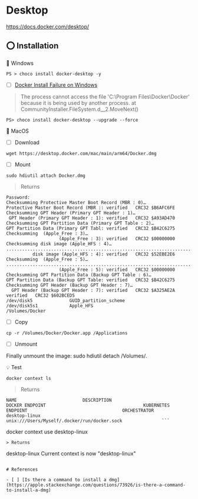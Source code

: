 # Desktop


https://docs.docker.com/desktop/

## :o: Installation

:pushpin: Windows

```
PS > choco install docker-desktop -y
```

- [ ] [Docker Install Failure on Windows](https://github.com/docker/for-win/issues/9758)


> The process cannot access the file 'C:\Program Files\Docker\Docker' because it is being used by another process.
>   at CommunityInstaller.FileSystem.<Delete>d__2.MoveNext()
  
```
PS> choco install docker-desktop --upgrade --force 
```

:pushpin: MacOS

- [ ] Download
  
```
wget https://desktop.docker.com/mac/main/arm64/Docker.dmg
```

- [ ] Mount

```
sudo hdiutil attach Docker.dmg
```
> Returns
```
Password:
Checksumming Protective Master Boot Record (MBR : 0)…
Protective Master Boot Record (MBR :: verified   CRC32 $B6AFC6FE
Checksumming GPT Header (Primary GPT Header : 1)…
 GPT Header (Primary GPT Header : 1): verified   CRC32 $A93AD470
Checksumming GPT Partition Data (Primary GPT Table : 2)…
GPT Partition Data (Primary GPT Tabl: verified   CRC32 $B42C6275
Checksumming  (Apple_Free : 3)…
                    (Apple_Free : 3): verified   CRC32 $00000000
Checksumming disk image (Apple_HFS : 4)…
...................................................................................................................................................................
          disk image (Apple_HFS : 4): verified   CRC32 $52EBE2E6
Checksumming  (Apple_Free : 5)…
..............................................................................................................................................................................
                    (Apple_Free : 5): verified   CRC32 $00000000
Checksumming GPT Partition Data (Backup GPT Table : 6)…
GPT Partition Data (Backup GPT Table: verified   CRC32 $B42C6275
Checksumming GPT Header (Backup GPT Header : 7)…
  GPT Header (Backup GPT Header : 7): verified   CRC32 $A325AE2A
verified   CRC32 $602BCED5
/dev/disk5          	GUID_partition_scheme          	
/dev/disk5s1        	Apple_HFS                      	/Volumes/Docker
```

- [ ] Copy
  
```
cp -r /Volumes/Docker/Docker.app /Applications
```

- [ ] Unmount

Finally unmount the image: sudo hdiutil detach /Volumes/<image>.

:bulb: Test 

```
docker context ls
```
> Returns  
```
NAME                         DESCRIPTION                               DOCKER ENDPOINT                                     KUBERNETES ENDPOINT                                    ORCHESTRATOR
desktop-linux                                                          unix:///Users/Myself/.docker/run/docker.sock               ```                                                

```
docker context use desktop-linux
```
> Returns
```
desktop-linux
Current context is now "desktop-linux"  
```
  
# References
  
- [ ] [Is there a command to install a dmg](https://apple.stackexchange.com/questions/73926/is-there-a-command-to-install-a-dmg)
